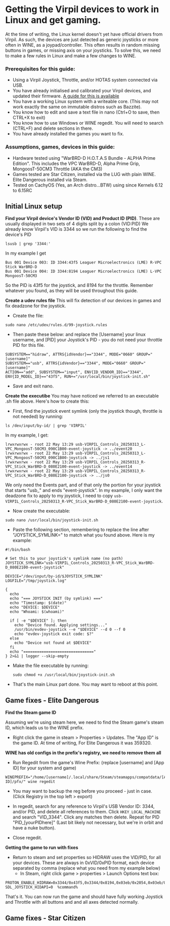 # Getting the Virpil devices to work in Linux and get gaming. 

At the time of writing, the Linux kernel doesn't yet have official drivers from Virpil. As such, the devices are just detected as generic joysticks or more often in WINE, as a joypad/controller. This often results in random missing buttons in games, or missing axis on your joysticks. To solve this, we need to make a few rules in Linux and make a few changes to WINE. 

### Prerequisites for this guide:
* Using a Virpil Joystick, Throttle, and/or HOTAS system connected via USB.
* You have already initialised and calibrated your Virpil devices, and updated their firmware. [A guide for this is available](initialise_and_firmware_update.md)
* You have a working Linux system with a writeable core. (This may not work exactly the same on immutable distros such as Bazzite).
* You know how to edit and save a text file in nano (Ctrl+O to save, then CTRL+X to exit)
* You know how to use Windows or WINE regedit. You will need to search (CTRL+F) and delete sections in there.
* You have already installed the games you want to fix. 

### Assumptions, games, devices in this guide: 
* Hardware tested using "WarBRD-D H.O.T.A.S Bundle - ALPHA Prime Edition". This includes the VPC WarBRD-D, Alpha Prime Grip, MongoosT-50CM3 Throttle (AKA the CM3)
* Games tested are Star Citizen, installed via the LUG with plain WINE. Elite Dangerous installed via Steam.
* Tested on CachyOS (Yes, an Arch distro...BTW) using since Kernels 6.12 to 6.15RC


## Initial Linux setup

 **Find your Virpil device's Vendor ID (VID) and Product ID (PID)**. These are usually displayed in two sets of 4 digits split by a colon (VID:PID)
We already know Virpil's VID is 3344 so we run the following to find the device's PID

```
lsusb | grep '3344:'
``` 

In my example I get
```
Bus 001 Device 003: ID 3344:43f5 Leaguer Microelectronics (LME) R-VPC Stick WarBRD-D
Bus 001 Device 004: ID 3344:8194 Leaguer Microelectronics (LME) L-VPC MongoosT-50CM3
```
So the PID is 43f5 for the joystick, and 8194 for the throttle. Remember whatever you found, as they will be used throughout this guide. 


 **Create a udev rules file**
 This will fix detection of our devices in games and fix deadzone for the joystick. 

* Create the file:
 ```
sudo nano /etc/udev/rules.d/99-joystick.rules 
 ```
* Then paste these below: and replace the [Username] your linux username, and [PID] your Joystick's PID - you do not need your throttle PID for this file.
  
```
SUBSYSTEM=="hidraw", ATTRS{idVendor}=="3344", MODE="0660" GROUP="[username]"
SUBSYSTEM=="usb", ATTRS{idVendor}=="3344", MODE="0660" GROUP="[username]"
ACTION=="add", SUBSYSTEM=="input", ENV{ID_VENDOR_ID}=="3344", ENV{ID_MODEL_ID}=="43f5", RUN+="/usr/local/bin/joystick-init.sh"
```
* Save and exit nano. 


**Create the executibe**
You may have noticed we referred to an executable .sh file above. Here's how to create this: 

* First, find the joystick event symlink (only the joystick though, throttle is not needed) by running:

```
ls /dev/input/by-id/ | grep 'VIRPIL'
```

In my example, I get: 

```
lrwxrwxrwx - root 22 May 13:29 usb-VIRPIL_Controls_20250313_L-VPC_MongoosT-50CM3_090C1B00-event-joystick -> ../event20
lrwxrwxrwx - root 22 May 13:29 usb-VIRPIL_Controls_20250313_L-VPC_MongoosT-50CM3_090C1B00-joystick -> ../js1
lrwxrwxrwx - root 22 May 13:29 usb-VIRPIL_Controls_20250313_R-VPC_Stick_WarBRD-D_080E2100-event-joystick -> ../event14
lrwxrwxrwx - root 22 May 13:29 usb-VIRPIL_Controls_20250313_R-VPC_Stick_WarBRD-D_080E2100-joystick -> ../js0
```

We only need the Events part, and of that only the portion for your joystick that starts "usb_" and ends "event-joystick". In my example, I only want the deadzone fix to apply to my joystick, I need to copy `usb-VIRPIL_Controls_20250313_R-VPC_Stick_WarBRD-D_080E2100-event-joystick`. 

*  Now create the executable:

```
sudo nano /usr/local/bin/joystick-init.sh
```

* Paste the following section, remembering to replace the line after "JOYSTICK_SYMLINK=" to match what you found above. Here is my example: 

```
#!/bin/bash

# Set this to your joystick's symlink name (no path)
JOYSTICK_SYMLINK="usb-VIRPIL_Controls_20250313_R-VPC_Stick_WarBRD-D_080E2100-event-joystick"

DEVICE="/dev/input/by-id/$JOYSTICK_SYMLINK"
LOGFILE="/tmp/joystick.log"

{
  echo
  echo "=== JOYSTICK INIT (by symlink) ==="
  echo "Timestamp: $(date)"
  echo "DEVICE: $DEVICE"
  echo "Whoami: $(whoami)"

  if [ -e "$DEVICE" ]; then
    echo "Device found. Applying settings..."
    /usr/bin/evdev-joystick --e "$DEVICE" --d 0 --f 0
    echo "evdev-joystick exit code: $?"
  else
    echo "Device not found at $DEVICE"
  fi
  echo "==============================="
} 2>&1 | logger --skip-empty
```

* Make the file executable by running:

  ```
  sudo chmod +x /usr/local/bin/joystick-init.sh
  ```

* That's the main Linux part done. You may want to reboot at this point. 

## Game fixes - Elite Dangerous

**Find the Steam game ID** 

Assuming we're using steam here, we need to find the Steam game's steam ID, which leads us to the WINE prefix. 

* Right click the game in steam > Properties > Updates. The "App ID" is the game ID. At time of writing, For Elite Dangerous it was 359320. 

**WINE has old configs in the prefix's registry, we need to remove them all**

* Run Regedit from the game's Wine Prefix: (replace [username] and [App ID] for your system and game)
```
WINEPREFIX="/home/[username]/.local/share/Steam/steamapps/compatdata/[App ID]/pfx/" wine regedit
```

*  You may want to backup the reg before you proceed - just in case. (Click Registry in the top left > export)
  
*  In regedit, search for any reference to Virpil's USB Vendor ID: 3344, and/or PID, and delete all references to them. Click `HKEY_LOCAL_MACHINE` and search "VID_3344". Click any matches then delete. Repeat for PID "PID_[yourPIDhere]" (Last bit likely not necessary, but we're in orbit and have a nuke button).
  
*  Close regedit.

**Getting the game to run with fixes**
   
* Return to steam and set properties so HIDRAW uses the VID/PID, for all your devices. These are always in 0xVID/0xPID format, each device separated by comma (replace what you need from my example below)
   -  In Steam, right click game > properties > Launch Options text box: 
```
PROTON_ENABLE_HIDRAW=0x3344/0x43f5,0x3344/0x8194,0x03eb/0x2054,0x03eb/0x2046 SDL_JOYSTICK_HIDAPI=0  %command%
```

That's it. You can now run the game and should have fully working Joystick and Throttle with all buttons and and all axes detected normally. 

## Game fixes - Star Citizen
